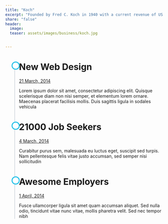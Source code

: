 ```yaml
---
title: "Koch"
excerpt: "Founded by Fred C. Koch in 1940 with a current revenue of ‎US $110 billion (2019)"
share: "false"
header:
  image: 
  teaser: assets/images/business/koch.jpg


---
```


<style type="text/css">

ul.timeline {
    list-style-type: none;
    position: relative; }

ul.timeline:before {
    content: ' ';
    background: #d4d9df;
    display: inline-block;
    position: absolute;
    left: 29px;
    width: 2px;
    height: 100%;
    z-index: 400; }

ul.timeline > li {
    margin: 20px 0;
    padding-left: 20px; }

ul.timeline > li:before {
    content: ' ';
    background: white;
    display: inline-block;
    position: absolute;
    border-radius: 50%;
    border: 3px solid #22c0e8;
    left: 20px;
    width: 20px;
    height: 20px;
    z-index: 400; }
</style>


<div class="container">
	<ul class="timeline">
		<li>
			<h1> New Web Design </h1>
			<a href="#" class="float-right">21 March, 2014</a>
			<p>Lorem ipsum dolor sit amet, consectetur adipiscing elit. Quisque scelerisque diam non nisi semper, et elementum lorem ornare. Maecenas placerat facilisis mollis. Duis sagittis ligula in sodales vehicula</p>
		</li>
		<li>
			<h1> 21000 Job Seekers </h1>			
			<a href="#" class="float-right">4 March, 2014</a>
			<p>Curabitur purus sem, malesuada eu luctus eget, suscipit sed turpis. Nam pellentesque felis vitae justo accumsan, sed semper nisi sollicitudin</p>
		</li>
		<li>
			<h1> Awesome Employers </h1>
			<a href="#" class="float-right">1 April, 2014</a>
			<p>Fusce ullamcorper ligula sit amet quam accumsan aliquet. Sed nulla odio, tincidunt vitae nunc vitae, mollis pharetra velit. Sed nec tempor nibh</p>
		</li>
	</ul>	
</div>